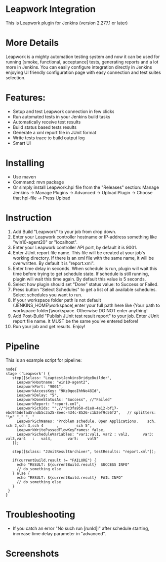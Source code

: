 # Leapwork Integration
This is Leapwork plugin for Jenkins (version 2.277.1 or later)

# More Details
Leapwork is a mighty automation testing system and now it can be used for running [smoke, functional, acceptance] tests, generating reports and a lot more in Jenkins. You can easily configure integration directly in Jenkins enjoying UI friendly configuration page with easy connection and test suites selection.

# Features:
 - Setup and test Leapwork connection in few clicks
 - Run automated tests in your Jenkins build tasks
 - Automatically receive test results
 - Build status based tests results
 - Generate a xml report file in JUnit format
 - Write tests trace to build output log
 - Smart UI
 
# Installing
- Use maven 
- Command: mvn package 
- Or simply install Leapwork.hpi file from the "Releases" section: Manage Jenkins -> Manage Plugins -> Advanced -> Upload Plugin -> Choose that hpi-file -> Press Upload

# Instruction
1. Add Build "Leapwork" to your job from drop down.
2. Enter your Leapwork controller hostname or IP-address something like "win10-agent20" or "localhost".
3. Enter your Leapwork controller API port, by default it is 9001.
4. Enter JUnit report file name. This file will be created at your job's working directory. If there is an xml file with the same name, it will be overwritten. By default it is "report.xml".
5. Enter time delay in seconds. When schedule is run, plugin will wait this time before trying to get schedule state. If schedule is still running, plugin will wait this time again. By default this value is 5 seconds.
6. Select how plugin should set "Done" status value: to Success or Failed.
7. Press button "Select Schedules" to get a list of all available schedules. Select schedules you want to run.
8. If your workspace folder path is not default (JENKINS_HOME\workspace),enter your full path here like {Your path to workspace folder}\workspace. Otherwise DO NOT enter anything!
9. Add Post-Build "Publish JUnit test result report" to your job. Enter JUnit report file name. It MUST be the same you've entered before!
10. Run your job and get results. Enjoy!

# Pipeline
This is an example script for pipeline:
 ```
node{
 stage ('Leapwork') {
    step([$class: "LeaptestJenkinsBridgeBuilder",
      LeapworkHostname: "win10-agent2",
      LeapworkPort: "9001",
      LeapworkAccessKey: "9Kz0qeoIhhNo48Id",
      LeapworkDelay: "5",
      LeapworkDoneStatusAs: "Success", //"Failed"
      LeapworkReport: "report.xml",
      LeapworkSchIds: "",//"9c3fa950-d1e8-4e12-bf17-ebc945defad5\ndb5c3a25-8eec-434c-8526-c1b2ef9c56f2",   // splitters: "\n" "," ", "
      LeapworkSchNames: "Problem schedule, Open Applications,    sch, sch 2,sch 3,sch 4      ,        sch 5",
      LeapworkWritePassedFlowKeyFrames: false,
      LeapworkScheduleVariables: "var1:val1, var2 : val2,      var3: val3,var4   :   val4,       var5:    val5"
    ]);

    step([$class: "JUnitResultArchiver", testResults: "report.xml"]);

    if(currentBuild.result != "FAILURE") {
      echo "RESULT: ${currentBuild.result}  SUCCESS INFO"
      // do something else
    } else {
      echo "RESULT: ${currentBuild.result}  FAIL INFO"
      // do something else
    }
  }
 }
```

# Troubleshooting
- If you catch an error "No such run [runId]!" after schedule starting, increase time delay parameter in "advanced".

# Screenshots
